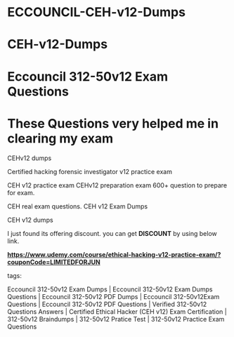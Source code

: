 # ECCOUNCIL-CEH-v12-Dumps
# CEH-v12-Dumps
# Eccouncil 312-50v12 Exam Questions
# These Questions very helped me in clearing my exam
CEHv12 dumps

Certified hacking forensic investigator v12 practice exam

CEH v12 practice exam 
CEHv12 preparation exam 600+ question to prepare for exam.

CEH real exam questions.
CEH v12 Exam Dumps

CEH v12 dumps

I just found its offering discount. you can get **DISCOUNT** by using below link.

**https://www.udemy.com/course/ethical-hacking-v12-practice-exam/?couponCode=LIMITEDFORJUN**

tags:

Eccouncil 312-50v12 Exam Dumps | Eccouncil 312-50v12 Exam Dumps Questions | Eccouncil 312-50v12 PDF Dumps | Eccouncil 312-50v12Exam Questions | Eccouncil 312-50v12 PDF Questions | Verified 312-50v12 Questions Answers | Certified Ethical Hacker (CEH v12) Exam Certification | 312-50v12 Braindumps | 312-50v12 Pratice Test | 312-50v12 Practice Exam Questions


